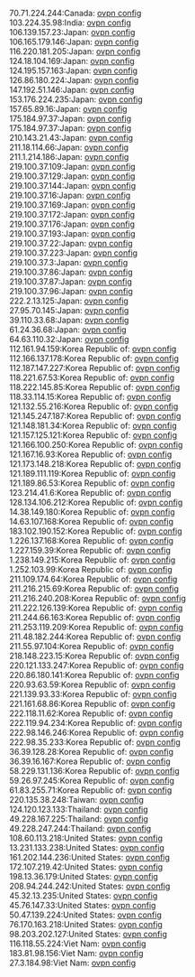 70.71.224.244:Canada: [ovpn config](vpn/70_71_224_244.ovpn)  
103.224.35.98:India: [ovpn config](vpn/103_224_35_98.ovpn)  
106.139.157.23:Japan: [ovpn config](vpn/106_139_157_23.ovpn)  
106.165.179.146:Japan: [ovpn config](vpn/106_165_179_146.ovpn)  
116.220.181.205:Japan: [ovpn config](vpn/116_220_181_205.ovpn)  
124.18.104.169:Japan: [ovpn config](vpn/124_18_104_169.ovpn)  
124.195.157.163:Japan: [ovpn config](vpn/124_195_157_163.ovpn)  
126.86.180.224:Japan: [ovpn config](vpn/126_86_180_224.ovpn)  
147.192.51.146:Japan: [ovpn config](vpn/147_192_51_146.ovpn)  
153.176.224.235:Japan: [ovpn config](vpn/153_176_224_235.ovpn)  
157.65.89.16:Japan: [ovpn config](vpn/157_65_89_16.ovpn)  
175.184.97.37:Japan: [ovpn config](vpn/175_184_97_37.ovpn)  
175.184.97.37:Japan: [ovpn config](vpn/175_184_97_37.ovpn)  
210.143.21.43:Japan: [ovpn config](vpn/210_143_21_43.ovpn)  
211.18.114.66:Japan: [ovpn config](vpn/211_18_114_66.ovpn)  
211.1.214.186:Japan: [ovpn config](vpn/211_1_214_186.ovpn)  
219.100.37.109:Japan: [ovpn config](vpn/219_100_37_109.ovpn)  
219.100.37.129:Japan: [ovpn config](vpn/219_100_37_129.ovpn)  
219.100.37.144:Japan: [ovpn config](vpn/219_100_37_144.ovpn)  
219.100.37.16:Japan: [ovpn config](vpn/219_100_37_16.ovpn)  
219.100.37.169:Japan: [ovpn config](vpn/219_100_37_169.ovpn)  
219.100.37.172:Japan: [ovpn config](vpn/219_100_37_172.ovpn)  
219.100.37.176:Japan: [ovpn config](vpn/219_100_37_176.ovpn)  
219.100.37.193:Japan: [ovpn config](vpn/219_100_37_193.ovpn)  
219.100.37.22:Japan: [ovpn config](vpn/219_100_37_22.ovpn)  
219.100.37.223:Japan: [ovpn config](vpn/219_100_37_223.ovpn)  
219.100.37.3:Japan: [ovpn config](vpn/219_100_37_3.ovpn)  
219.100.37.86:Japan: [ovpn config](vpn/219_100_37_86.ovpn)  
219.100.37.87:Japan: [ovpn config](vpn/219_100_37_87.ovpn)  
219.100.37.96:Japan: [ovpn config](vpn/219_100_37_96.ovpn)  
222.2.13.125:Japan: [ovpn config](vpn/222_2_13_125.ovpn)  
27.95.70.145:Japan: [ovpn config](vpn/27_95_70_145.ovpn)  
39.110.33.68:Japan: [ovpn config](vpn/39_110_33_68.ovpn)  
61.24.36.68:Japan: [ovpn config](vpn/61_24_36_68.ovpn)  
64.63.110.32:Japan: [ovpn config](vpn/64_63_110_32.ovpn)  
112.161.94.159:Korea Republic of: [ovpn config](vpn/112_161_94_159.ovpn)  
112.166.137.178:Korea Republic of: [ovpn config](vpn/112_166_137_178.ovpn)  
112.187.147.227:Korea Republic of: [ovpn config](vpn/112_187_147_227.ovpn)  
118.221.67.53:Korea Republic of: [ovpn config](vpn/118_221_67_53.ovpn)  
118.222.145.85:Korea Republic of: [ovpn config](vpn/118_222_145_85.ovpn)  
118.33.114.15:Korea Republic of: [ovpn config](vpn/118_33_114_15.ovpn)  
121.132.55.216:Korea Republic of: [ovpn config](vpn/121_132_55_216.ovpn)  
121.145.247.187:Korea Republic of: [ovpn config](vpn/121_145_247_187.ovpn)  
121.148.181.34:Korea Republic of: [ovpn config](vpn/121_148_181_34.ovpn)  
121.157.125.121:Korea Republic of: [ovpn config](vpn/121_157_125_121.ovpn)  
121.166.100.250:Korea Republic of: [ovpn config](vpn/121_166_100_250.ovpn)  
121.167.16.93:Korea Republic of: [ovpn config](vpn/121_167_16_93.ovpn)  
121.173.148.218:Korea Republic of: [ovpn config](vpn/121_173_148_218.ovpn)  
121.189.111.119:Korea Republic of: [ovpn config](vpn/121_189_111_119.ovpn)  
121.189.86.53:Korea Republic of: [ovpn config](vpn/121_189_86_53.ovpn)  
123.214.41.6:Korea Republic of: [ovpn config](vpn/123_214_41_6.ovpn)  
128.134.106.212:Korea Republic of: [ovpn config](vpn/128_134_106_212.ovpn)  
14.38.149.180:Korea Republic of: [ovpn config](vpn/14_38_149_180.ovpn)  
14.63.107.168:Korea Republic of: [ovpn config](vpn/14_63_107_168.ovpn)  
183.102.190.152:Korea Republic of: [ovpn config](vpn/183_102_190_152.ovpn)  
1.226.137.168:Korea Republic of: [ovpn config](vpn/1_226_137_168.ovpn)  
1.227.159.39:Korea Republic of: [ovpn config](vpn/1_227_159_39.ovpn)  
1.238.149.215:Korea Republic of: [ovpn config](vpn/1_238_149_215.ovpn)  
1.252.103.99:Korea Republic of: [ovpn config](vpn/1_252_103_99.ovpn)  
211.109.174.64:Korea Republic of: [ovpn config](vpn/211_109_174_64.ovpn)  
211.216.215.69:Korea Republic of: [ovpn config](vpn/211_216_215_69.ovpn)  
211.216.240.208:Korea Republic of: [ovpn config](vpn/211_216_240_208.ovpn)  
211.222.126.139:Korea Republic of: [ovpn config](vpn/211_222_126_139.ovpn)  
211.244.66.163:Korea Republic of: [ovpn config](vpn/211_244_66_163.ovpn)  
211.253.119.209:Korea Republic of: [ovpn config](vpn/211_253_119_209.ovpn)  
211.48.182.244:Korea Republic of: [ovpn config](vpn/211_48_182_244.ovpn)  
211.55.97.104:Korea Republic of: [ovpn config](vpn/211_55_97_104.ovpn)  
218.148.223.15:Korea Republic of: [ovpn config](vpn/218_148_223_15.ovpn)  
220.121.133.247:Korea Republic of: [ovpn config](vpn/220_121_133_247.ovpn)  
220.86.180.141:Korea Republic of: [ovpn config](vpn/220_86_180_141.ovpn)  
220.93.63.59:Korea Republic of: [ovpn config](vpn/220_93_63_59.ovpn)  
221.139.93.33:Korea Republic of: [ovpn config](vpn/221_139_93_33.ovpn)  
221.161.68.86:Korea Republic of: [ovpn config](vpn/221_161_68_86.ovpn)  
222.118.11.62:Korea Republic of: [ovpn config](vpn/222_118_11_62.ovpn)  
222.119.94.234:Korea Republic of: [ovpn config](vpn/222_119_94_234.ovpn)  
222.98.146.246:Korea Republic of: [ovpn config](vpn/222_98_146_246.ovpn)  
222.98.35.233:Korea Republic of: [ovpn config](vpn/222_98_35_233.ovpn)  
36.39.128.28:Korea Republic of: [ovpn config](vpn/36_39_128_28.ovpn)  
36.39.16.167:Korea Republic of: [ovpn config](vpn/36_39_16_167.ovpn)  
58.229.131.136:Korea Republic of: [ovpn config](vpn/58_229_131_136.ovpn)  
59.26.97.245:Korea Republic of: [ovpn config](vpn/59_26_97_245.ovpn)  
61.83.255.71:Korea Republic of: [ovpn config](vpn/61_83_255_71.ovpn)  
220.135.38.248:Taiwan: [ovpn config](vpn/220_135_38_248.ovpn)  
124.120.123.133:Thailand: [ovpn config](vpn/124_120_123_133.ovpn)  
49.228.167.225:Thailand: [ovpn config](vpn/49_228_167_225.ovpn)  
49.228.247.244:Thailand: [ovpn config](vpn/49_228_247_244.ovpn)  
108.60.113.218:United States: [ovpn config](vpn/108_60_113_218.ovpn)  
13.231.133.238:United States: [ovpn config](vpn/13_231_133_238.ovpn)  
161.202.144.236:United States: [ovpn config](vpn/161_202_144_236.ovpn)  
172.107.219.42:United States: [ovpn config](vpn/172_107_219_42.ovpn)  
198.13.36.179:United States: [ovpn config](vpn/198_13_36_179.ovpn)  
208.94.244.242:United States: [ovpn config](vpn/208_94_244_242.ovpn)  
45.32.13.235:United States: [ovpn config](vpn/45_32_13_235.ovpn)  
45.76.147.33:United States: [ovpn config](vpn/45_76_147_33.ovpn)  
50.47.139.224:United States: [ovpn config](vpn/50_47_139_224.ovpn)  
76.170.163.218:United States: [ovpn config](vpn/76_170_163_218.ovpn)  
98.203.202.127:United States: [ovpn config](vpn/98_203_202_127.ovpn)  
116.118.55.224:Viet Nam: [ovpn config](vpn/116_118_55_224.ovpn)  
183.81.98.156:Viet Nam: [ovpn config](vpn/183_81_98_156.ovpn)  
27.3.184.98:Viet Nam: [ovpn config](vpn/27_3_184_98.ovpn)  
